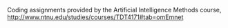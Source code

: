 Coding assignments provided by the Artificial Intelligence Methods course, http://www.ntnu.edu/studies/courses/TDT4171#tab=omEmnet
